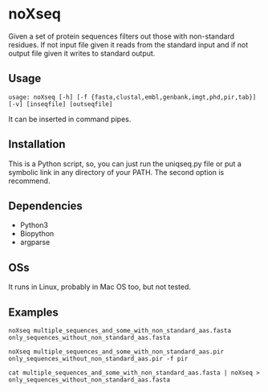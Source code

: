 # noXseq
Given a set of protein sequences filters out those with non-standard residues. If not input file given it reads from the standard input and if not output file given it writes to standard output.

## Usage
`usage: noXseq [-h] [-f {fasta,clustal,embl,genbank,imgt,phd,pir,tab}] [-v] [inseqfile] [outseqfile]`

It can be inserted in command pipes.

## Installation
This is a Python script, so, you can just run the uniqseq.py file or put a symbolic link in any directory of your PATH. The second option is recommend.

## Dependencies
* Python3
* Biopython
* argparse

## OSs
It runs in Linux, probably in Mac OS too, but not tested.

## Examples

`noXseq multiple_sequences_and_some_with_non_standard_aas.fasta only_sequences_without_non_standard_aas.fasta`

`noXseq multiple_sequences_and_some_with_non_standard_aas.pir only_sequences_without_non_standard_aas.pir -f pir`

`cat multiple_sequences_and_some_with_non_standard_aas.fasta | noXseq > only_sequences_without_non_standard_aas.fasta`
